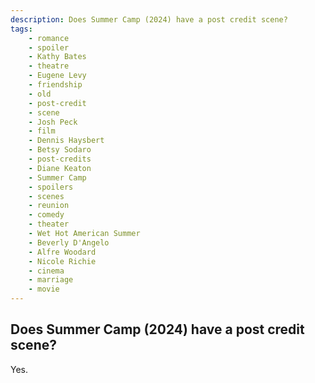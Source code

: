 ```yaml
---
description: Does Summer Camp (2024) have a post credit scene?
tags: 
    - romance
    - spoiler
    - Kathy Bates
    - theatre
    - Eugene Levy
    - friendship
    - old
    - post-credit
    - scene
    - Josh Peck
    - film
    - Dennis Haysbert
    - Betsy Sodaro
    - post-credits
    - Diane Keaton
    - Summer Camp
    - spoilers
    - scenes
    - reunion
    - comedy
    - theater
    - Wet Hot American Summer
    - Beverly D'Angelo
    - Alfre Woodard
    - Nicole Richie
    - cinema
    - marriage
    - movie
---
```


## Does Summer Camp (2024) have a post credit scene?

Yes.
